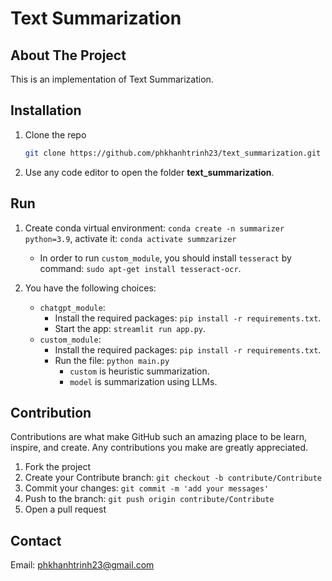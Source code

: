 # Text Summarization

## About The Project

This is an implementation of Text Summarization.

## Installation

1. Clone the repo

   ```sh
   git clone https://github.com/phkhanhtrinh23/text_summarization.git
   ```

2. Use any code editor to open the folder **text_summarization**.

## Run
1. Create conda virtual environment: `conda create -n summarizer python=3.9`, activate it: `conda activate summzarizer`
   - In order to run `custom_module`, you should install `tesseract` by command: `sudo apt-get install tesseract-ocr`.

2. You have the following choices:
   - `chatgpt_module`:
      * Install the required packages: `pip install -r requirements.txt`.
      * Start the app: `streamlit run app.py`.
   - `custom_module`:
      * Install the required packages: `pip install -r requirements.txt`.
      * Run the file: `python main.py`
         - `custom` is heuristic summarization.
         - `model` is summarization using LLMs.

## Contribution

Contributions are what make GitHub such an amazing place to be learn, inspire, and create. Any contributions you make are greatly appreciated.

1. Fork the project
2. Create your Contribute branch: `git checkout -b contribute/Contribute`
3. Commit your changes: `git commit -m 'add your messages'`
4. Push to the branch: `git push origin contribute/Contribute`
5. Open a pull request

## Contact

Email: phkhanhtrinh23@gmail.com